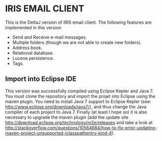 # IRIS EMAIL CLIENT

This is the DeltaJ version of IRIS email client. The following features 
are implemented in this version

* Send and Receive e-mail messages.
* Multiple folders (though we are not able to create new folders).
* Address book.
* Relational database.
* Lucene persistence.
* Tags.

## Import into Eclipse IDE

This version was successfully compiled using Eclipse 
Kepler and Java 7. You must clone the repository and 
import the projet into Eclipse using the maven plugin. 
You need to install Java 7 support to Eclipse Kepler 
(see: http://www.eclipse.org/downloads/java7/), and thus 
change the Java compiler of each project to 
Java 7. Finally (at least I hope so) it is also necessary 
to upgrade the maven plugin (add the update site 
http://download.eclipse.org/technology/m2e/releases and 
take a look at http://stackoverflow.com/questions/10564684/how-to-fix-error-updating-maven-project-unsupported-iclasspathentry-kind-4).
